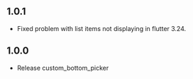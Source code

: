 ## 1.0.1

* Fixed problem with list items not displaying in flutter 3.24.

## 1.0.0

* Release custom_bottom_picker
